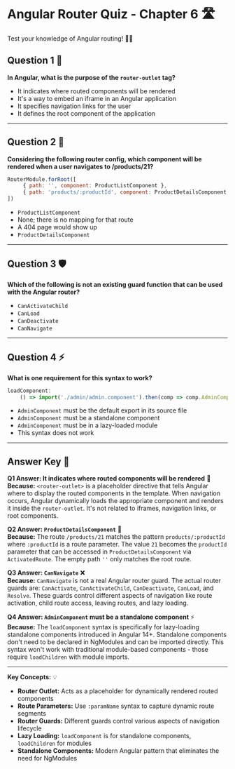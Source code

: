 # Angular Router Quiz - Chapter 6 🛣️

Test your knowledge of Angular routing! 🚀✨

## Question 1 🎯
**In Angular, what is the purpose of the `router-outlet` tag?**

- It indicates where routed components will be rendered
- It's a way to embed an iframe in an Angular application
- It specifies navigation links for the user
- It defines the root component of the application

---

## Question 2 🔗
**Considering the following router config, which component will be rendered when a user navigates to /products/21?**

```javascript
RouterModule.forRoot([
     { path: '', component: ProductListComponent },
     { path: 'products/:productId', component: ProductDetailsComponent }
])
```

- `ProductListComponent`
- None; there is no mapping for that route
- A 404 page would show up
- `ProductDetailsComponent`

---

## Question 3 🛡️
**Which of the following is not an existing guard function that can be used with the Angular router?**

- `CanActivateChild`
- `CanLoad`
- `CanDeactivate`
- `CanNavigate`

---

## Question 4 ⚡
**What is one requirement for this syntax to work?**

```javascript
loadComponent:
    () => import('./admin/admin.component').then(comp => comp.AdminComponent)
```

- `AdminComponent` must be the default export in its source file
- `AdminComponent` must be a standalone component
- `AdminComponent` must be in a lazy-loaded module
- This syntax does not work

---

## Answer Key 🔑

**Q1 Answer: It indicates where routed components will be rendered** 🎯  
**Because:** `<router-outlet>` is a placeholder directive that tells Angular where to display the routed components in the template. When navigation occurs, Angular dynamically loads the appropriate component and renders it inside the `router-outlet`. It's not related to iframes, navigation links, or root components.

**Q2 Answer: `ProductDetailsComponent`** 🔗  
**Because:** The route `/products/21` matches the pattern `products/:productId` where `:productId` is a route parameter. The value `21` becomes the `productId` parameter that can be accessed in `ProductDetailsComponent` via `ActivatedRoute`. The empty path `''` only matches the root route.

**Q3 Answer: `CanNavigate`** ❌  
**Because:** `CanNavigate` is not a real Angular router guard. The actual router guards are: `CanActivate`, `CanActivateChild`, `CanDeactivate`, `CanLoad`, and `Resolve`. These guards control different aspects of navigation like route activation, child route access, leaving routes, and lazy loading.

**Q4 Answer: `AdminComponent` must be a standalone component** ⚡  
**Because:** The `loadComponent` syntax is specifically for lazy-loading standalone components introduced in Angular 14+. Standalone components don't need to be declared in NgModules and can be imported directly. This syntax won't work with traditional module-based components - those require `loadChildren` with module imports.

---

**Key Concepts:** 💡
- **Router Outlet:** Acts as a placeholder for dynamically rendered routed components
- **Route Parameters:** Use `:paramName` syntax to capture dynamic route segments
- **Router Guards:** Different guards control various aspects of navigation lifecycle
- **Lazy Loading:** `loadComponent` is for standalone components, `loadChildren` for modules
- **Standalone Components:** Modern Angular pattern that eliminates the need for NgModules
